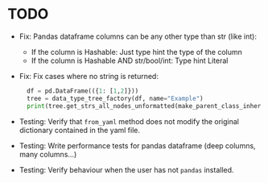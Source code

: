 # TODO

- Fix: Pandas dataframe columns can be any other type than str (like int):
  - If the column is Hashable: Just type hint the type of the column
  - If the column is Hashable AND str/bool/int: Type hint Literal
- Fix: Fix cases where no string is returned:

  ```py
    df = pd.DataFrame(({1: [1,2]}))
    tree = data_type_tree_factory(df, name="Example")
    print(tree.get_strs_all_nodes_unformatted(make_parent_class_inherit_from_original_type=False))
  ```

- Testing: Verify that `from_yaml` method does not modify the original dictionary
  contained in the yaml file.
- Testing: Write performance tests for pandas dataframe (deep columns, many columns...)
- Testing: Verify behaviour when the user has not `pandas` installed.